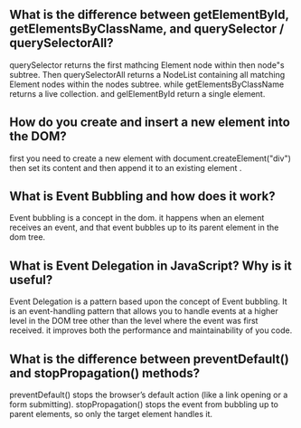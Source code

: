 ## What is the difference between getElementById, getElementsByClassName, and querySelector / querySelectorAll?
querySelector returns the first mathcing Element node within then node"s subtree. Then querySelectorAll returns a NodeList containing all matching Element nodes within the nodes subtree. while getElementsByClassName returns a live collection. and  gelElementById return a single element. 

## How do you create and insert a new element into the DOM?
first you need to create a new element with document.createElement("div") then set its content and then append it to an existing element .

## What is Event Bubbling and how does it work?
Event bubbling is a concept in the dom. it happens when an element receives an event, and that event bubbles up to its parent element in the dom tree.

## What is Event Delegation in JavaScript? Why is it useful?
Event Delegation is a pattern based upon the concept of Event  bubbling. It is an event-handling pattern that allows you to handle events at a higher level in the DOM tree other than the level where the event was first received. it improves both the performance and maintainability of you code.


## What is the difference between preventDefault() and stopPropagation() methods?
preventDefault() stops the browser’s default action (like a link opening or a form submitting).
stopPropagation() stops the event from bubbling up to parent elements, so only the target element handles it.